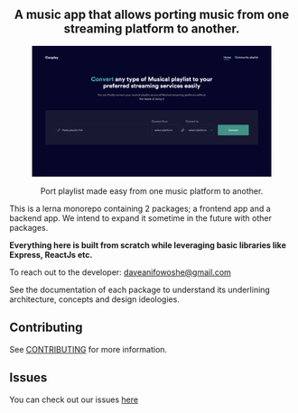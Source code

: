 <div align="center">
  <h2>
  A music app that allows porting music from one streaming platform to another.</br>

  </h2>
</div>

<div align="center">
  <figure>
    <a href="https://musicport.io" target="_blank" rel="noopener">
        <img src="./files/app.png" alt="App" />
    </a>
    <figcaption>
      <p align="center">
       Port playlist made easy from one music platform to another.
      </p>
    </figcaption>
  </figure>
</div>

This is a lerna monorepo containing 2 packages; a frontend app and a backend app. We intend to expand it sometime in the future with other packages.

**Everything here is built from scratch while leveraging basic libraries like Express, ReactJs etc.**

To reach out to the developer: daveanifowoshe@gmail.com

See the documentation of each package to understand its underlining architecture, concepts and design ideologies.

## Contributing

See [CONTRIBUTING](CONTRIBUTING.md) for more information.


## Issues

You can check out our issues [here](https://github.com/gbenga504/music-port/issues)

